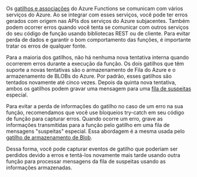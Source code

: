 Os [gatilhos e associações](..\articles\azure-functions\functions-triggers-bindings.md) do Azure Functions se comunicam com vários serviços do Azure. Ao se integrar com esses serviços, você pode ter erros gerados com origem nas APIs dos serviços do Azure subjacentes. Também podem ocorrer erros quando você tenta se comunicar com outros serviços do seu código de função usando bibliotecas REST ou de cliente. Para evitar perda de dados e garantir o bom comportamento das funções, é importante tratar os erros de qualquer fonte.

Para a maioria dos gatilhos, não há nenhuma nova tentativa interna quando ocorrerem erros durante a execução da função. Os dois gatilhos que têm suporte a novas tentativas são o armazenamento de Fila do Azure e o armazenamento de BLOBs do Azure. Por padrão, esses gatilhos são tentados novamente até cinco vezes. Depois da quinta nova tentativa, ambos os gatilhos podem gravar uma mensagem para uma [fila de suspeitas](..\articles\azure-functions\functions-bindings-storage-queue.md#trigger---poison-messages) especial. 

Para evitar a perda de informações do gatilho no caso de um erro na sua função, recomendamos que você use bloqueios try-catch em seu código de função para capturar erros. Quando ocorre um erro, grave as informações transmitidas para a função pelo gatilho em uma fila de mensagens "suspeitas" especial. Essa abordagem é a mesma usada pelo [gatilho de armazenamento de Blob](..\articles\azure-functions\functions-bindings-storage-blob.md#trigger---poison-blobs). 

Dessa forma, você pode capturar eventos de gatilho que poderiam ser perdidos devido a erros e tentá-los novamente mais tarde usando outra função para processar mensagens da fila de suspeitas usando as informações armazenadas.  